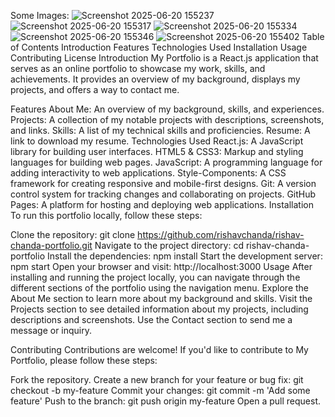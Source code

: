 Some Images: ![Screenshot 2025-06-20 155237](https://github.com/user-attachments/assets/280067cb-e2cc-4766-be0d-1d1d80d4b866)
![Screenshot 2025-06-20 155317](https://github.com/user-attachments/assets/67148ecd-4ce5-41a0-aa64-6d8cc2e2ae41)
![Screenshot 2025-06-20 155334](https://github.com/user-attachments/assets/337dc95e-299a-4bbf-bf70-a15fd9cf356d)
![Screenshot 2025-06-20 155346](https://github.com/user-attachments/assets/0c9fd375-f44d-4b73-b0ae-b10d5b59e13b)
![Screenshot 2025-06-20 155402](https://github.com/user-attachments/assets/b9395733-9b23-4ef6-83ce-acfaeb8002f8)
Table of Contents
Introduction
Features
Technologies Used
Installation
Usage
Contributing
License
Introduction
My Portfolio is a React.js application that serves as an online portfolio to showcase my work, skills, and achievements. It provides an overview of my background, displays my projects, and offers a way to contact me.

Features
About Me: An overview of my background, skills, and experiences.
Projects: A collection of my notable projects with descriptions, screenshots, and links.
Skills: A list of my technical skills and proficiencies.
Resume: A link to download my resume.
Technologies Used
React.js: A JavaScript library for building user interfaces.
HTML5 & CSS3: Markup and styling languages for building web pages.
JavaScript: A programming language for adding interactivity to web applications.
Style-Components: A CSS framework for creating responsive and mobile-first designs.
Git: A version control system for tracking changes and collaborating on projects.
GitHub Pages: A platform for hosting and deploying web applications.
Installation
To run this portfolio locally, follow these steps:

Clone the repository: git clone https://github.com/rishavchanda/rishav-chanda-portfolio.git
Navigate to the project directory: cd rishav-chanda-portfolio
Install the dependencies: npm install
Start the development server: npm start
Open your browser and visit: http://localhost:3000
Usage
After installing and running the project locally, you can navigate through the different sections of the portfolio using the navigation menu. Explore the About Me section to learn more about my background and skills. Visit the Projects section to see detailed information about my projects, including descriptions and screenshots. Use the Contact section to send me a message or inquiry.

Contributing
Contributions are welcome! If you'd like to contribute to My Portfolio, please follow these steps:

Fork the repository.
Create a new branch for your feature or bug fix: git checkout -b my-feature
Commit your changes: git commit -m 'Add some feature'
Push to the branch: git push origin my-feature
Open a pull request.
